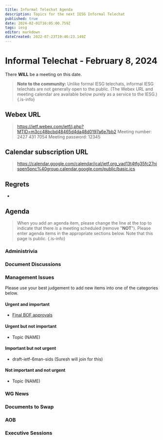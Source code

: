 ```yaml
---
title: Informal Telechat Agenda
description: Topics for the next IESG Informal Telechat
published: true
date: 2024-02-01T16:05:00.759Z
tags: iesg
editor: markdown
dateCreated: 2022-07-23T19:46:23.149Z
---
```


# Informal Telechat - February 8, 2024 

 There **WILL** be a meeting on this date.

> **Note to the community:** Unlike formal IESG telechats, informal IESG telechats are not generally open to the public. (The Webex URL and meeting calendar are available below purely as a service to the IESG.)
{.is-info}


## Webex URL

> https://ietf.webex.com/ietf/j.php?MTID=m3cc48bcbd48465d4da48d0197a6e7bb2
Meeting number: 2427 431 7054
Meeting password: 12345 

## Calendar subscription URL

> https://calendar.google.com/calendar/ical/ietf.org_vad13t4tfg35fc27nispen5pnc%40group.calendar.google.com/public/basic.ics


## Regrets

* 

## Agenda

> When you add an agenda item, please change the line at the top to indicate that there *is* a meeting scheduled (remove "**NOT**"). Please enter agenda items in the appropriate sections below.
Note that this page is public.
{.is-info}

### Administrivia

### Document Discussions

### Management Issues

Please use your best judgement to add new items into one of the categories below.

#### Urgent and important

* [Final BOF approvals](https://datatracker.ietf.org/doc/bof-requests)

#### Urgent but not important

* Topic (NAME)

#### Important but not urgent

* draft-ietf-6man-sids (Suresh will join for this)

#### Not important and not urgent

* Topic (NAME)

### WG News 

### Documents to Swap 

### AOB

### Executive Sessions

